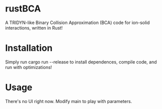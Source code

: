 # rustBCA

A TRIDYN-like Binary Collision Approximation (BCA) code for ion-solid interactions, written in Rust!

# Installation

Simply run cargo run --release to install dependences, compile code, and run with optimizations! 

# Usage

There's no UI right now. Modify main to play with parameters.
